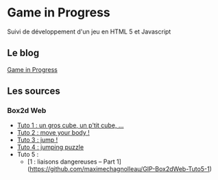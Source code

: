 # Game in Progress

Suivi de développement d'un jeu en HTML 5 et Javascript

## Le blog
[Game in Progress](https://maximechagnolleau.wordpress.com/)

## Les sources

### Box2d Web

* [Tuto 1 : un gros cube, un p'tit cube, ...](https://github.com/maximechagnolleau/GIP-Box2dWeb-Tuto1)
* [Tuto 2 : move your body !](https://github.com/maximechagnolleau/GIP-Box2dWeb-Tuto2)
* [Tuto 3 : jump !](https://github.com/maximechagnolleau/GIP-Box2dWeb-Tuto3)
* [Tuto 4 : jumping puzzle](https://github.com/maximechagnolleau/GIP-Box2dWeb-Tuto4)
* Tuto 5 : 
  * [1 : liaisons dangereuses – Part 1] (https://github.com/maximechagnolleau/GIP-Box2dWeb-Tuto5-1)
